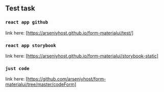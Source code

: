 ## Test task

### `react app github`

link here: [https://arseniyhost.github.io/form-materialui/test/]

### `react app storybook`

link here: [https://arseniyhost.github.io/form-materialui/storybook-static]

### `just code`

link here: [https://github.com/arseniyhost/form-materialui/tree/master/codeForm]